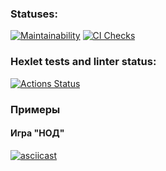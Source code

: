 ### Statuses:
[![Maintainability](https://api.codeclimate.com/v1/badges/0c7c48feb310403f4e27/maintainability)](https://codeclimate.com/github/Peccansy/python-project-lvl1/maintainability)
[![CI Checks](https://github.com/Peccansy/python-project-lvl1/actions/workflows/brain-games-check.yml/badge.svg)](https://github.com/Peccansy/python-project-lvl1/actions/workflows/brain-games-check.yml)

### Hexlet tests and linter status:
[![Actions Status](https://github.com/Peccansy/python-project-lvl1/workflows/hexlet-check/badge.svg)](https://github.com/Peccansy/python-project-lvl1/actions)


### Примеры

#### Игра "НОД"
[![asciicast](https://asciinema.org/a/amqzYQkDHnEqHX5Dz1UNZvq6t.svg)](https://asciinema.org/a/amqzYQkDHnEqHX5Dz1UNZvq6t)
